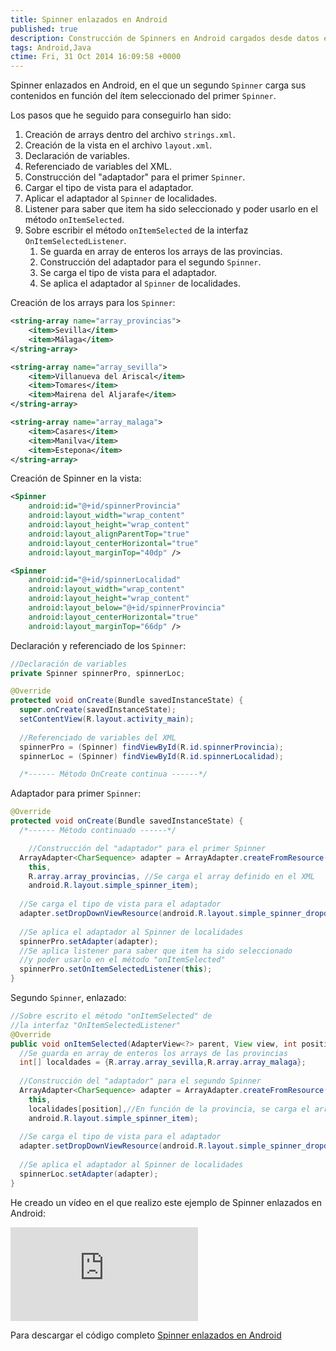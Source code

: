 ```yaml
---
title: Spinner enlazados en Android
published: true
description: Construcción de Spinners en Android cargados desde datos en formato XML y segundo Spinner en función de los seleccionado en el primero
tags: Android,Java
ctime: Fri, 31 Oct 2014 16:09:58 +0000
---
```


Spinner enlazados en Android, en el que un segundo <code>Spinner</code> carga sus contenidos en función del ítem seleccionado del primer <code>Spinner</code>.

Los pasos que he seguido para conseguirlo han sido:

<ol class="list-bullets">
	<li>Creación de arrays dentro del archivo <code>strings.xml</code>.</li>
	<li>Creación de la vista en el archivo <code>layout.xml</code>.</li>
	<li>Declaración de variables.</li>
	<li>Referenciado de variables del XML.</li>
	<li>Construcción del "adaptador" para el primer <code>Spinner</code>.</li>
	<li>Cargar el tipo de vista para el adaptador.</li>
	<li>Aplicar el adaptador al <code>Spinner</code> de localidades.</li>
	<li>Listener para saber que item ha sido seleccionado y poder usarlo en el método <code>onItemSelected</code>.</li>
	<li>Sobre escribir el método <code>onItemSelected</code> de la interfaz <code>OnItemSelectedListener</code>.
		<ol class="list-bullets">
			<li>Se guarda en array de enteros los arrays de las provincias.</li>
			<li>Construcción del adaptador para el segundo <code>Spinner</code>.</li>
			<li>Se carga el tipo de vista para el adaptador.</li>
			<li>Se aplica el adaptador al <code>Spinner</code> de localidades.</li>
		</ol>
	</li>
</ol>

Creación de los arrays para los <code>Spinner</code>:

```xml
<string-array name="array_provincias">
    <item>Sevilla</item>
    <item>Málaga</item>
</string-array>

<string-array name="array_sevilla">
    <item>Villanueva del Ariscal</item>
    <item>Tomares</item>
    <item>Mairena del Aljarafe</item>
</string-array>

<string-array name="array_malaga">
    <item>Casares</item>
    <item>Manilva</item>
    <item>Estepona</item>
</string-array>
```

Creación de Spinner en la vista:

```xml
<Spinner
    android:id="@+id/spinnerProvincia"
    android:layout_width="wrap_content"
    android:layout_height="wrap_content"
    android:layout_alignParentTop="true"
    android:layout_centerHorizontal="true"
    android:layout_marginTop="40dp" />

<Spinner
    android:id="@+id/spinnerLocalidad"
    android:layout_width="wrap_content"
    android:layout_height="wrap_content"
    android:layout_below="@+id/spinnerProvincia"
    android:layout_centerHorizontal="true"
    android:layout_marginTop="66dp" />
```

Declaración y referenciado de los <code>Spinner</code>:

```java
//Declaración de variables
private Spinner spinnerPro, spinnerLoc;

@Override
protected void onCreate(Bundle savedInstanceState) {
  super.onCreate(savedInstanceState);
  setContentView(R.layout.activity_main);
  
  //Referenciado de variables del XML
  spinnerPro = (Spinner) findViewById(R.id.spinnerProvincia);
  spinnerLoc = (Spinner) findViewById(R.id.spinnerLocalidad);

  /*------ Método OnCreate continua ------*/
```

Adaptador para primer <code>Spinner</code>:

```java
@Override
protected void onCreate(Bundle savedInstanceState) {
  /*------ Método continuado ------*/

    //Construcción del "adaptador" para el primer Spinner
  ArrayAdapter<CharSequence> adapter = ArrayAdapter.createFromResource(
    this, 
    R.array.array_provincias, //Se carga el array definido en el XML
    android.R.layout.simple_spinner_item);
  
  //Se carga el tipo de vista para el adaptador
  adapter.setDropDownViewResource(android.R.layout.simple_spinner_dropdown_item);
  
  //Se aplica el adaptador al Spinner de localidades
  spinnerPro.setAdapter(adapter);
  //Se aplica listener para saber que item ha sido seleccionado
  //y poder usarlo en el método "onItemSelected"
  spinnerPro.setOnItemSelectedListener(this);
}
```

Segundo <code>Spinner</code>, enlazado:

```java
//Sobre escrito el método "onItemSelected" de
//la interfaz "OnItemSelectedListener"
@Override
public void onItemSelected(AdapterView<?> parent, View view, int position, long id) {
  //Se guarda en array de enteros los arrays de las provincias
  int[] localdades = {R.array.array_sevilla,R.array.array_malaga};
  
  //Construcción del "adaptador" para el segundo Spinner
  ArrayAdapter<CharSequence> adapter = ArrayAdapter.createFromResource(
    this,
    localidades[position],//En función de la provincia, se carga el array que corresponda del XML
    android.R.layout.simple_spinner_item);
  
  //Se carga el tipo de vista para el adaptador
  adapter.setDropDownViewResource(android.R.layout.simple_spinner_dropdown_item);
  
  //Se aplica el adaptador al Spinner de localidades
  spinnerLoc.setAdapter(adapter); 
}
```

He creado un vídeo en el que realizo este ejemplo de Spinner enlazados en Android:

<div class="ratio-16-9">
	<iframe title="Spinner enlazados en Android" type="text/html" src="http://www.youtube.com/embed/AtuZoSpbypI?autoplay=0&origin=https://ivanalbizu.eu/" frameborder="0"></iframe>
</div>

Para descargar el código completo <a href="https://drive.google.com/open?id=0BzQS5pOyF_HjSElVSTZuZlEzR00" target="_blank">Spinner enlazados en Android</a>